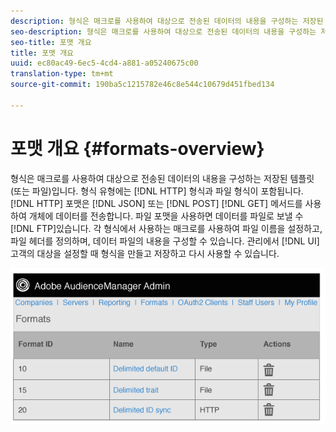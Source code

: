 ```yaml
---
description: 형식은 매크로를 사용하여 대상으로 전송된 데이터의 내용을 구성하는 저장된 템플릿(또는 파일)입니다. 형식 유형에는 HTTP 형식 및 파일 형식이 포함됩니다. HTTP 형식은 POST 또는 GET 메서드를 사용하여 JSON 개체에 데이터를 전송합니다. 파일 포맷은 FTP로 파일로 데이터를 전송합니다. 각 형식에서 사용하는 매크로를 사용하여 파일 이름을 설정하고, 파일 헤더를 정의하며, 데이터 파일의 내용을 구성할 수 있습니다. 관리 UI에서 고객의 대상을 설정할 때 형식을 만들고 저장하고 다시 사용할 수 있습니다.
seo-description: 형식은 매크로를 사용하여 대상으로 전송된 데이터의 내용을 구성하는 저장된 템플릿(또는 파일)입니다. 형식 유형에는 HTTP 형식 및 파일 형식이 포함됩니다. HTTP 형식은 POST 또는 GET 메서드를 사용하여 JSON 개체에 데이터를 전송합니다. 파일 포맷은 FTP로 파일로 데이터를 전송합니다. 각 형식에서 사용하는 매크로를 사용하여 파일 이름을 설정하고, 파일 헤더를 정의하며, 데이터 파일의 내용을 구성할 수 있습니다. 관리 UI에서 고객의 대상을 설정할 때 형식을 만들고 저장하고 다시 사용할 수 있습니다.
seo-title: 포맷 개요
title: 포맷 개요
uuid: ec80ac49-6ec5-4cd4-a881-a05240675c00
translation-type: tm+mt
source-git-commit: 190ba5c1215782e46c8e544c10679d451fbed134

---
```



# 포맷 개요 {#formats-overview}

형식은 매크로를 사용하여 대상으로 전송된 데이터의 내용을 구성하는 저장된 템플릿(또는 파일)입니다. 형식 유형에는 [!DNL HTTP] 형식과 파일 형식이 포함됩니다. [!DNL HTTP] 포맷은 [!DNL JSON] 또는 [!DNL POST] [!DNL GET] 메서드를 사용하여 개체에 데이터를 전송합니다. 파일 포맷을 사용하면 데이터를 파일로 보낼 수 [!DNL FTP]있습니다. 각 형식에서 사용하는 매크로를 사용하여 파일 이름을 설정하고, 파일 헤더를 정의하며, 데이터 파일의 내용을 구성할 수 있습니다. 관리에서 [!DNL UI]고객의 대상을 설정할 때 형식을 만들고 저장하고 다시 사용할 수 있습니다.

![](assets/formats.png)
